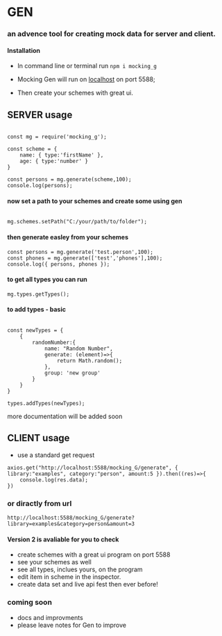 # GEN

### an advence tool for creating mock data for server and client.

#### Installation

- In command line or terminal run `npm i mocking_g`

- Mocking Gen will run on [localhost](http://localhost:5588/mocking_G) on port 5588;
- Then create your schemes with great ui.

## SERVER usage

```

const mg = require('mocking_g');

const scheme = {
    name: { type:'firstName' },
    age: { type:'number' }
}

const persons = mg.generate(scheme,100);
console.log(persons);

```

#### now set a path to your schemes and create some using gen

```

mg.schemes.setPath("C:/your/path/to/folder");

```

#### then generate easley from your schemes

```
const persons = mg.generate('test.person',100);
const phones = mg.generate(['test','phones'],100);
console.log({ persons, phones });

```

#### to get all types you can run

```
mg.types.getTypes();

```

#### to add types - basic

```

const newTypes = {
    {
        randomNumber:{
            name: "Random Number",
            generate: (element)=>{
                return Math.random();
            },
            group: 'new group'
        }
    }
}

types.addTypes(newTypes);

```

more documentation will be added soon

## CLIENT usage

- use a standard get request

```
axios.get("http://localhost:5588/mocking_G/generate", { library:"examples", category:"person", amount:5 }).then((res)=>{
    console.log(res.data);
})

```

### or diractly from url

```
http://localhost:5588/mocking_G/generate?library=examples&category=person&amount=3

```

#### Version 2 is avaliable for you to check

- create schemes with a great ui program on port 5588
- see your schemes as well
- see all types, inclues yours, on the program
- edit item in scheme in the inspector.
- create data set and live api fest then ever before!

### coming soon

- docs and improvments 
- please leave notes for Gen to improve 

